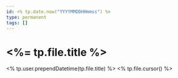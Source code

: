 ```yaml
---
id: <% tp.date.now("YYYYMMDDHHmmss") %>
type: permanent
tags: []
---
```


# <%= tp.file.title %>
<% tp.user.prependDatetime(tp.file.title) %>
<% tp.file.cursor() %>